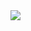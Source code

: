 <img align="left" src="https://github-readme-stats.vercel.app/api?username=GengGode&show_icons=true&icon_color=0366d6&theme=dark" />
